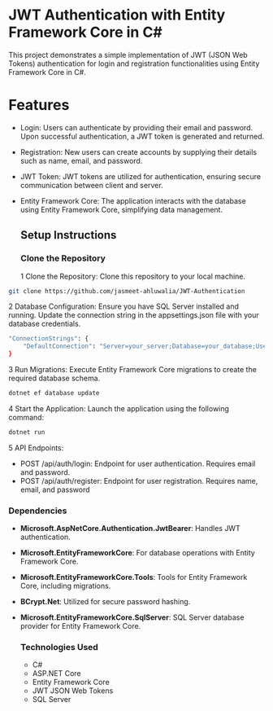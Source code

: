 # JWT Authentication with Entity Framework Core in C#

This project demonstrates a simple implementation of JWT (JSON Web Tokens) authentication for login and registration functionalities using Entity Framework Core in C#.

# Features

- Login: Users can authenticate by providing their email and password. Upon successful authentication, a JWT token is generated and returned.
- Registration: New users can create accounts by supplying their details such as name, email, and password.
- JWT Token: JWT tokens are utilized for authentication, ensuring secure communication between client and server.
- Entity Framework Core: The application interacts with the database using Entity Framework Core, simplifying data management.

  ## Setup Instructions

  ### Clone the Repository

  1 Clone the Repository: Clone this repository to your local machine.

```bash
git clone https://github.com/jasmeet-ahluwalia/JWT-Authentication
```

2 Database Configuration: Ensure you have SQL Server installed and running. Update the connection string in the appsettings.json file with your database credentials.

```bash
"ConnectionStrings": {
    "DefaultConnection": "Server=your_server;Database=your_database;User=your_username;Password=your_password;"
}
```

3 Run Migrations: Execute Entity Framework Core migrations to create the required database schema.

```bash
dotnet ef database update
```

4 Start the Application: Launch the application using the following command:

```bash
dotnet run
```

5 API Endpoints:

- POST /api/auth/login: Endpoint for user authentication. Requires email and password.
- POST /api/auth/register: Endpoint for user registration. Requires name, email, and password

### Dependencies

- **Microsoft.AspNetCore.Authentication.JwtBearer**: Handles JWT authentication.
- **Microsoft.EntityFrameworkCore**: For database operations with Entity Framework Core.
- **Microsoft.EntityFrameworkCore.Tools**: Tools for Entity Framework Core, including migrations.
- **BCrypt.Net**: Utilized for secure password hashing.
- **Microsoft.EntityFrameworkCore.SqlServer**: SQL Server database provider for Entity Framework Core.

  ### Technologies Used

  - C#
  - ASP.NET Core
  - Entity Framework Core
  - JWT JSON Web Tokens
  - SQL Server
